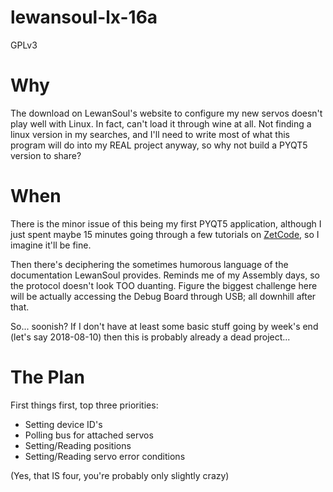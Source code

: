 # lewansoul-lx-16a

GPLv3

# Why

The download on LewanSoul's website to configure my new servos doesn't play well with Linux.  In fact, can't load it through wine at all.  Not finding a linux version in my searches, and I'll need to write most of what this program will do into my REAL project anyway, so why not build a PYQT5 version to share?

# When

There is the minor issue of this being my first PYQT5 application, although I just spent maybe 15 minutes going through a few tutorials on <a href="http://zetcode.com/gui/pyqt5">ZetCode</a>, so I imagine it'll be fine.

Then there's deciphering the sometimes humorous language of the documentation LewanSoul provides.  Reminds me of my Assembly days, so the protocol doesn't look TOO duanting.  Figure the biggest challenge here will be actually accessing the Debug Board through USB; all downhill after that.

So... soonish? If I don't have at least some basic stuff going by week's end (let's say 2018-08-10) then this is probably already a dead project...

# The Plan

First things first, top three priorities:

* Setting device ID's
* Polling bus for attached servos
* Setting/Reading positions
* Setting/Reading servo error conditions

(Yes, that IS four, you're probably only slightly crazy)


